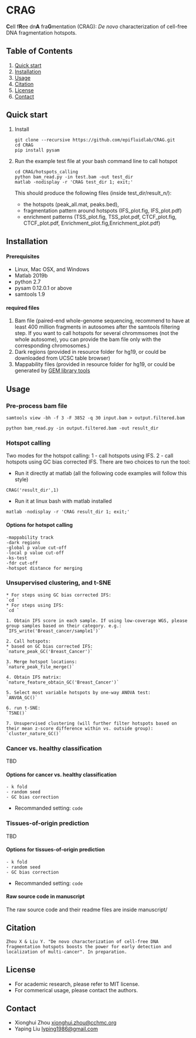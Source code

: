 # CRAG
**C**ell f**R**ee dn**A** fra**G**mentation (CRAG): *De novo* characterization of cell-free DNA fragmentation hotspots.

## Table of Contents
1. [Quick start](#Quick-start)
2. [Installation](#Installation)
3. [Usage](#Usage)
4. [Citation](#Citation)
5. [License](#License)
6. [Contact](#Contact)

## Quick start
1. Install
	```
	git clone --recursive https://github.com/epifluidlab/CRAG.git
	cd CRAG
  	pip install pysam
	```

2. Run the example test file at your bash command line to call hotspot
	```
	cd CRAG/hotspots_calling
	python bam_read.py -in test.bam -out test_dir
	matlab -nodisplay -r 'CRAG test_dir 1; exit;' 	
	```
	
	This should produce the following files (inside test_dir/result_n/):
	* the hotspots (peak_all.mat, peaks.bed), 
	* fragmentation pattern around hotspots (IFS_plot.fig, IFS_plot.pdf)
	* enrichment patterns (TSS_plot.fig, TSS_plot.pdf, CTCF_plot.fig, CTCF_plot.pdf, Enrichment_plot.fig,Enrichment_plot.pdf) 

## Installation
#### Prerequisites
* Linux, Mac OSX, and Windows
* Matlab 2019b
* python 2.7 
* pysam 0.12.0.1 or above
* samtools 1.9

#### required files
1. Bam file (paired-end whole-genome sequencing, recommend to have at least 400 million fragments in autosomes after the samtools filtering step. If you want to call hotspots for several chrommsomes (not the whole autosome), you can provide the bam file only with the corresponding chromosomes.)
2. Dark regions (provided in resource folder for hg19, or could be downloaded from UCSC table browser)
3. Mappability files (provided in resource folder for hg19, or could be generated by [GEM library tools](https://wiki.bits.vib.be/index.php/Create_a_mappability_track)

## Usage

### Pre-process bam file
```
samtools view -bh -f 3 -F 3852 -q 30 input.bam > output.filtered.bam

python bam_read.py -in output.filtered.bam -out result_dir
```

### Hotspot calling
Two modes for the hotspot calling: 1 - call hotspots using IFS. 2 - call hotspots using GC bias corrected IFS.
There are two choices to run the tool:
- Run it directly at matlab (all the following code examples will follow this style)
```
CRAG('result_dir',1)
```
- Run it at linux bash with matlab installed
```
matlab -nodisplay -r 'CRAG result_dir 1; exit;'
```
#### Options for hotspot calling
```
-mappability track
-dark regions
-global p value cut-off
-local p value cut-off
-ks-test
-fdr cut-off
-hotspot distance for merging
```

### Unsupervised clustering, and t-SNE
	* For steps using GC bias corrected IFS:
	`cd `
	* For steps using IFS:
	`cd `
	
	1. Obtain IFS score in each sample. If using low-coverage WGS, please group samples based on their category. e.g.:
	`IFS_write('Breast_cancer/sample1')`
	
	2. Call hotspots:
	* based on GC bias corrected IFS:
	`nature_peak_GC('Breast_Cancer')`
	
	3. Merge hotspot locations:
	`nature_peak_file_merge()`
	
	4. Obtain IFS matrix:
	`nature_feature_obtain_GC('Breast_Cancer')`
	
	5. Select most variable hotspots by one-way ANOVA test:
	`ANVOA_GC()`
	
	6. run t-SNE:
	`TSNE()`
	
	7. Unsupervised clustering (will further filter hotspots based on their mean z-score difference within vs. outside group):
	`cluster_nature_GC()`


### Cancer vs. healthy classification
TBD

#### Options for cancer vs. healthy classification
```
- k fold
- random seed
- GC bias correction
```

* Recommanded setting:
`code`

### Tissues-of-origin prediction
TBD

#### Options for tissues-of-origin prediction
```
- k fold
- random seed
- GC bias correction
```

* Recommanded setting:
`code`

#### Raw source code in manuscript
The raw source code and their readme files are inside manuscript/

## Citation
```
Zhou X & Liu Y. "De novo characterization of cell-free DNA fragmentation hotspots boosts the power for early detection and localization of multi-cancer". In preparation.
```
## License
* For academic research, please refer to MIT license.
* For commerical usage, please contact the authors.

## Contact
* Xionghui Zhou <xionghui.zhou@cchmc.org>
* Yaping Liu <lyping1986@gmail.com>















	

